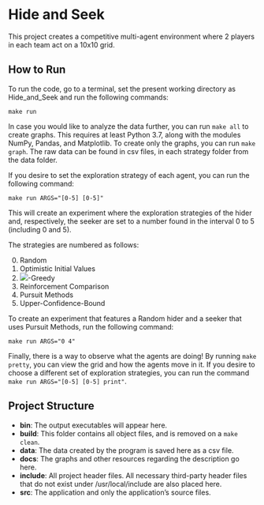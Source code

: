 # Hide and Seek
This project creates a competitive multi-agent environment where 2 players in each team act on a 10x10 grid.

## How to Run
To run the code, go to a terminal, set the present working directory as Hide_and_Seek and run the following commands:

```
make run
```

In case you would like to analyze the data further, you can run `make all` to create graphs. This requires at least Python 3.7, along with the modules NumPy, Pandas, and Matplotlib. To create only the graphs, you can run `make graph`. The raw data can be found in csv files, in each strategy folder from the data folder.

If you desire to set the exploration strategy of each agent, you can run the following command:
```
make run ARGS="[0-5] [0-5]"
```
This will create an experiment where the exploration strategies of the hider and, respectively, the seeker are set to a number found in the interval 0 to 5 (including 0 and 5).

The strategies are numbered as follows:

0. Random
1. Optimistic Initial Values
2. <img src="https://render.githubusercontent.com/render/math?math=\epsilon">-Greedy
3. Reinforcement Comparison
4. Pursuit Methods
5. Upper-Confidence-Bound

To create an experiment that features a Random hider and a seeker that uses Pursuit Methods, run the following command:
```
make run ARGS="0 4"
```

Finally, there is a way to observe what the agents are doing! By running `make pretty`, you can view the grid and how the agents move in it. If you desire to choose a different set of exploration strategies, you can run the command `make run ARGS="[0-5] [0-5] print"`.

## Project Structure
* __bin__: The output executables will appear here.
* __build__: This folder contains all object files, and is removed on a `make clean`.
* __data__: The data created by the program is saved here as a csv file.
* __docs__: The graphs and other resources regarding the description go here.
* __include__: All project header files. All necessary third-party header files that do not exist under /usr/local/include are also placed here.
* __src__: The application and only the application’s source files.
